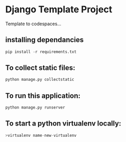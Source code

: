 # Django Template Project

Template to codespaces...

## installing dependancies

```python
pip install -r requirements.txt
```

## To collect static files:

```python
python manage.py collectstatic
```

## To run this application:

```python
python manage.py runserver
```

## To start a python virtualenv locally:

```python
>virtualenv name-new-virtualenv
```
